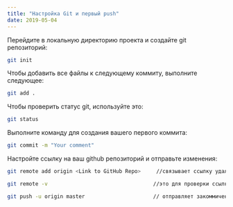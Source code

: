 ```yaml
---
title: "Настройка Git и первый push"
date: 2019-05-04
---
```


Перейдите в локальную директорию проекта и создайте git репозиторий:

```bash
git init
```

Чтобы добавить все файлы к следующему коммиту, выполните следующее:

```bash
git add .
```

Чтобы проверить статус git, используйте это:

```bash
git status
```

Выполните команду для создания вашего первого коммита:

```bash
git commit -m "Your comment"
```

Настройте ссылку на ваш github репозиторий и отправьте изменения:

```bash
git remote add origin <Link to GitHub Repo>     //связывает ссылку удаленного репозитория с локальным git репозиторием

git remote -v                                  //это для проверки ссылки на удаленный репозиторий 

git push -u origin master                      // отправляет закоммиченные изменения в удаленный репозиторий
```
